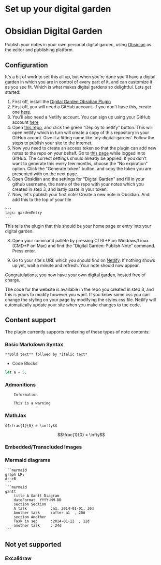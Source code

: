 # Set up your digital garden

# Obsidian Digital Garden
Publish your notes in your own personal digital garden, using [Obsidian](https://obsidian.md/) as the editor and publishing platform.

## Configuration
It's a bit of work to set this all up, but when you're done you'll have a digital garden in which you are in control of every part of it, and can customize it as you see fit. Which is what makes digital gardens so delightful.
Lets get started:

1. First off, install the [Digital Garden Obsidian Plugin](https://github.com/oleeskild/Obsidian-Digital-Garden)
1. First off, you will need a GitHub account. If you don't have this, create one [here](https://github.com/signup).
2. You'll also need a Netlify account. You can sign up using your GitHub account [here](https://app.netlify.com/)
3. Open [this repo](https://github.com/oleeskild/digitalgarden), and click the green "Deploy to netlify" button. This will open netlify which in turn will create a copy of this repository in your GitHub accont. Give it a fitting name like 'my-digital-garden'. Follow the steps to publish your site to the internet.
4. Now you need to create an access token so that the plugin can add new notes to the repo on your behalf. Go to [this page](https://github.com/settings/tokens/new?scopes=repo) while logged in to GitHub. The correct settings should already be applied. If you don't want to generate this every few months, choose the "No expiration" option. Click the "Generate token" button, and copy the token you are presented with on the next page. 
5. Open Obsidian and the settings for "Digital Garden" and fill in your github username, the name of the repo with your notes which you created in step 3, and lastly paste in your token. 
7. Now, let's publish your first note! Create a new note in Obsidian. And add this to the top of your file

```
---
tags: gardenEntry
---
```

This tells the plugin that this should be your home page or entry into your digital garden.

8. Open your command pallete by pressing CTRL+P on Windows/Linux (CMD+P on Mac) and find the "Digital Garden: Publish Note" command. Press enter.

9. Go to your site's URL which you should find on [Netlify](https://app.netlify.com). If nothing shows up yet, wait a minute and refresh. Your note should now appear.

Congratulations, you now have your own digital garden, hosted free of charge.

The code for the website is available in the repo you created in step 3, and this is yours to modify however you want. If you know some css you can change the styling on your page by modifying the styles.css file. Netlify will automatically update your site when you make changes to the code.

## Content support
The plugin currently supports rendering of these types of note contents:
### Basic Markdown Syntax
	**Bold text** follwed by *italic text*
* Code Blocks
```javascript
let a = 5;
```
### Admonitions
```ad-note
	Information
```

```ad-warning
	This is a warning
```

### MathJax
```
$$\frac{1}{0} = \infty$$
```

$$\frac{1}{0} = \infty$$

### Embedded/Transcluded Images
### Mermaid diagrams
	```mermaid
	graph LR;
	A-->B
	```
	```mermaid
	gantt
	    title A Gantt Diagram
	    dateFormat  YYYY-MM-DD
	    section Section
	    A task           :a1, 2014-01-01, 30d
	    Another task     :after a1  , 20d
	    section Another
	    Task in sec      :2014-01-12  , 12d
	    another task     : 24d
	```
## Not yet supported
### Excalidraw
